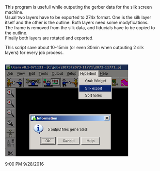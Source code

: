 
This program is usefull while outputing the gerber data for the silk screen machine. <br />
Usual two layers have to be exported to 274x format. One is the silk layer itself and the other
is the outline. Both layers need some modyfications. <br />
The frame is removed from the silk data, and fiducials have to be copied to the outline. <br />
Finally both layers are rotated and exported. <br />

This script save about 10-15min (or even 30min when outputing 2 silk layers) for every job process. <br /><br />


![Using silk output](https://github.com/pszyjaciel/ucam/blob/master/myUcam/UcamSilk/silk_output2.png)


9:00 PM 9/28/2016
